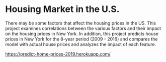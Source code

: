# Housing Market in the U.S.

There may be some factors that affect the housing prices in the US. This project examines correlations between the various factors and their impact on the housing prices in New York. In addition, this project predicts house prices in New York for the 8-year period (2009 - 2016) and compares the model with actual house prices and analyzes the impact of each feature.

https://predict-home-prices-2019.herokuapp.com/


